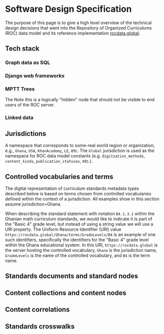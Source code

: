 Software Design Specification
=============================
The purpose of this page is to give a high level overview of the technical design
decisions that went into the Repository of Organized Curriculums (ROC) data model
and its reference implementation [rocdata.global](https://rocdata.global).



Tech stack
----------
### Graph data as SQL

### Django web frameworks


### MPTT Trees
The
Note this is a logically "hidden" node that should not be visible to end users of the ROC server.

### Linked data


Jurisdictions
-------------
A namespace that corresponds to some-real world region or organization, e.g.,
`Ghana`, `USA`, `KhanAcademy`, `LE`, etc. The `Global` jurisdiction is used as
the namespace for ROC data model constants (e.g. `digitzation_methods`,
`content_kinds`, `publication_statuses`, etc.).


Controlled vocabularies and terms
---------------------------------
The digital representation of curriculum standards metadata types described below 
is based on terms chosen from controlled vocabularies defined within the context
of a jurisdiction. All examples show in this section assume jurisdiction=Ghana.

When describing the standard statement with notation `B4.1.3.1` within the Ghanian
math curriculum standards, we would like to indicate it is part of the "Basic 4"
grade level, but instead of using a string value we will use a URI property.
The Uniform Resource Identifier (URI) value `https://rocdata.global/Ghana/terms/GradeLevels/B4`
is an example of one such identifiers, specifically the identifiers for the "Basic 4"
grade level within the Ghana educational system. In this URI, `https://rocdata.global`
is the server hosting the controlled vocabulary, `Ghana` is the jurisdiction name,
`GradeLevels` is the name of the controlled vocabulary, and `B4` is the term name.



Standards documents and standard nodes
--------------------------------------





Content collections and content nodes
-------------------------------------



Content correlations
--------------------




Standards crosswalks
--------------------

